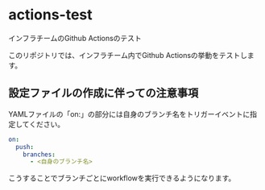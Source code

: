 # actions-test
インフラチームのGithub Actionsのテスト

このリポジトリでは、インフラチーム内でGithub Actionsの挙動をテストします。

## 設定ファイルの作成に伴っての注意事項
YAMLファイルの「on:」の部分には自身のブランチ名をトリガーイベントに指定してください。

```yaml
on:
  push:
    branches: 
      - <自身のブランチ名>
```
こうすることでブランチごとにworkflowを実行できるようになります。

